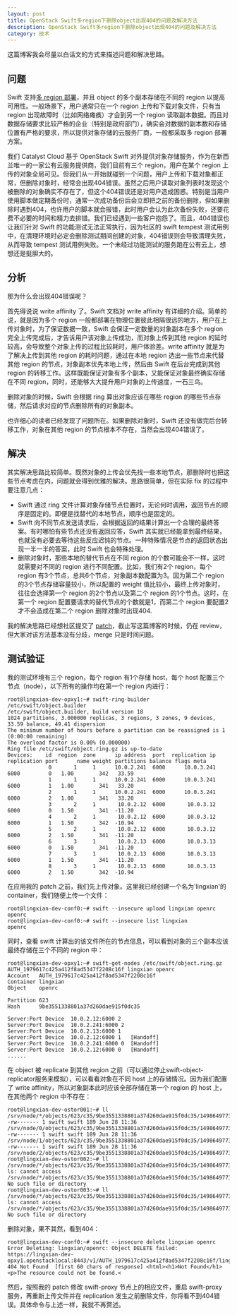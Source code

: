 ```yaml
---
layout: post
title: OpenStack Swift多region下删除object出现404的问题及解决方法
description: OpenStack Swift多region下删除object出现404的问题及解决方法
category: 技术
---
```


这篇博客我会尽量以白话文的方式来描述问题和解决思路。

## 问题

Swift 支持[多 region 部署](https://docs.openstack.org/developer/swift/overview_global_cluster.html)，并且 object 的多个副本存储在不同的 region 以提高可用性。一般场景下，用户通常只在一个 region 上传和下载对象文件，只有当 region 出现故障时（比如网络瘫痪）才会到另一个 region 读取副本数据。而且对数据存储要求比较严格的企业（特别是政府部门），确实会对数据的副本数和存储位置有严格的要求，所以提供对象存储的云服务厂商，一般都采取多 region 部署方案。

我们 Catalyst Cloud 基于 OpenStack Swift 对外提供对象存储服务，作为在新西兰唯一的一家公有云服务提供商，我们目前有三个 region，用户在某个 region 上传的对象全局可见。但我们从一开始就碰到一个问题，用户上传和下载对象都正常，但删除对象时，经常会出现404错误。虽然之后用户读取对象列表时发现这个被删除的对象确实不存在了，但这个404错误还是对用户造成困惑。特别是当用户使用脚本做定期备份时，通常一次成功备份后会立即把之前的备份删除，但如果删除时遇到404，也许用户的脚本就会报错，此时用户会认为此次备份失败，还要花费不必要的时间和精力去排错。我们已经遇到一些客户抱怨了。而且，404错误也让我们针对 Swift 的功能测试无法正常执行，因为社区的 swift tempest 测试用例中，在清理环境时必定会删除测试期间创建的对象，404错误则会导致清理失败，从而导致 tempest 测试用例失败。一个未经过功能测试的服务跑在公有云上，想想还是挺胆大的。

## 分析

那为什么会出现404错误呢？

首先得说说 write affinity 了。Swift 文档对 write affinity 有详细的介绍。简单的说，就是因为多个 region 一般都部署在物理位置彼此相隔很远的地方，用户在上传对象时，为了保证数据一致，Swift 会保证一定数量的对象副本在多个 region 完全上传完成后，才告诉用户该对象上传成功，而对象上传到其他 region 的延时较高，会导致整个对象上传的过程比较耗时，用户体验差。write affinity 就是为了解决上传到其他 region 的耗时问题，通过在本地 region 选出一些节点来代替其他 region 的节点，对象副本优先本地上传，然后由 Swift 在后台完成到其他 region 的转移工作。这样既能保证对象有多个副本，又能保证对象最终确实存储在不同 region，同时，还能够大大提升用户对象的上传速度，一石三鸟。

删除对象的时候，Swift 会根据 ring 算出对象应该在哪些 region 的哪些节点存储，然后请求对应的节点删除所有的对象副本。

也许细心的读者已经发现了问题所在。如果删除对象时，Swift 还没有做完后台转移工作，对象在其他 region 的节点根本不存在，当然会出现404错误了。

## 解决

其实解决思路比较简单。既然对象的上传会优先找一些本地节点，那删除时也把这些节点考虑在内，问题就会得到优雅的解决。思路很简单，但在实际 fix 的过程中要注意几点：

- Swift 通过 ring 文件计算对象存储节点位置时，无论何时调用，返回节点的顺序是固定的。即便是找替代的本地节点，顺序也是固定的。
- Swift 向不同节点发送请求后，会根据返回的结果计算出一个合理的最终答案。有时哪怕有些节点还没有返回应答，Swift 其实就已经能拿到最终结果，也就没有必要去等待这些反应迟钝的节点。一种特殊情况是节点的返回状态出现一半一半的答案，此时 Swift 也会特殊处理。
- 删除对象时，那些本地的替代节点在不同 region 的个数可能会不一样，这时就需要对不同的 region 进行不同配置。比如，我们有2个 region，每个 region 有3个节点，总共6个节点，对象副本数配置为3。因为第二个 region 的3个节点存储容量较小，所以配置的 weight 值比较小，最终上传对象时，往往会选择第一个 region 的2个节点以及第二个 region 的1个节点。这时，在第一个 region 配置要请求的替代节点的个数就是1，而第二个 region 要配置2才不会造成在第二个 region 删除对象时出现404.

我的解决思路已经想社区提交了 [patch](https://review.openstack.org/#/c/470158/)，截止写这篇博客的时候，仍在 review，但大家对该方法基本没有分歧，merge 只是时间问题。

## 测试验证

我的测试环境有三个 region，每个 region 有1个存储 host，每个 host 配置三个节点（node），以下所有的操作均在第一个 region 内进行：
```
root@lingxian-dev-opxy1:~# swift-ring-builder /etc/swift/object.builder
/etc/swift/object.builder, build version 18
1024 partitions, 3.000000 replicas, 3 regions, 3 zones, 9 devices, 33.59 balance, 49.41 dispersion
The minimum number of hours before a partition can be reassigned is 1 (0:00:00 remaining)
The overload factor is 0.00% (0.000000)
Ring file /etc/swift/object.ring.gz is up-to-date
Devices:    id  region  zone      ip address  port  replication ip  replication port      name weight partitions balance flags meta
             0       1     1      10.0.2.241  6000      10.0.3.241              6000         0   1.00        342   33.59
             1       1     1      10.0.2.241  6000      10.0.3.241              6000         1   1.00        341   33.20
             2       1     1      10.0.2.241  6000      10.0.3.241              6000         2   1.00        341   33.20
             3       2     1       10.0.2.12  6000       10.0.3.12              6000         0   1.50        341  -11.20
             4       2     1       10.0.2.12  6000       10.0.3.12              6000         1   1.50        342  -10.94
             5       2     1       10.0.2.12  6000       10.0.3.12              6000         2   1.50        341  -11.20
             6       3     1       10.0.2.13  6000       10.0.3.13              6000         0   1.50        341  -11.20
             7       3     1       10.0.2.13  6000       10.0.3.13              6000         1   1.50        341  -11.20
             8       3     1       10.0.2.13  6000       10.0.3.13              6000         2   1.50        342  -10.94
```

在应用我的 patch 之前，我们先上传对象。这里我已经创建一个名为'lingxian'的 container，我们随便上传一个文件：
```
root@lingxian-dev-conf0:~# swift --insecure upload lingxian openrc
openrc
root@lingxian-dev-conf0:~# swift --insecure list lingxian
openrc
```

同时，查看 swift 计算出的该文件所在的节点信息，可以看到对象的三个副本应该最终存储在三个不同的 region 中：
```
root@lingxian-dev-opxy1:~# swift-get-nodes /etc/swift/object.ring.gz AUTH_1979617c425a412f8ad5347f2208c16f lingxian openrc
Account   AUTH_1979617c425a412f8ad5347f2208c16f
Container lingxian
Object    openrc

Partition 623
Hash      9be3551338801a37d260dae915f0dc35

Server:Port Device  10.0.2.12:6000 2
Server:Port Device  10.0.2.241:6000 2
Server:Port Device  10.0.2.13:6000 1
Server:Port Device  10.0.2.12:6000 1   [Handoff]
Server:Port Device  10.0.2.241:6000 0  [Handoff]
Server:Port Device  10.0.2.12:6000 0   [Handoff]
......
```

在 object 被 replicate 到其他 region 之前（可以通过停止swift-object-replicator服务来模拟），可以看看对象在不同 host 上的存储情况。因为我们配置了 write affinity，所以对象副本此时应该全部存储在第一个 region 的 host 上，在其他两个 region 中不存在：
```
root@lingxian-dev-ostor001:~# ll /srv/node/*/objects/623/c35/9be3551338801a37d260dae915f0dc35/1498649773.38690.data
-rw------- 1 swift swift 189 Jun 28 11:36 /srv/node/0/objects/623/c35/9be3551338801a37d260dae915f0dc35/1498649773.38690.data
-rw------- 1 swift swift 189 Jun 28 11:36 /srv/node/1/objects/623/c35/9be3551338801a37d260dae915f0dc35/1498649773.38690.data
-rw------- 1 swift swift 189 Jun 28 11:36 /srv/node/2/objects/623/c35/9be3551338801a37d260dae915f0dc35/1498649773.38690.data
root@lingxian-dev-ostor002:~# ll /srv/node/*/objects/623/c35/9be3551338801a37d260dae915f0dc35/1498649773.38690.data
ls: cannot access /srv/node/*/objects/623/c35/9be3551338801a37d260dae915f0dc35/1498649773.38690.data: No such file or directory
root@lingxian-dev-ostor003:~# ll /srv/node/*/objects/623/c35/9be3551338801a37d260dae915f0dc35/1498649773.38690.data
ls: cannot access /srv/node/*/objects/623/c35/9be3551338801a37d260dae915f0dc35/1498649773.38690.data: No such file or directory
```

删除对象，果不其然，看到404：
```
root@lingxian-dev-conf0:~# swift --insecure delete lingxian openrc
Error Deleting: lingxian/openrc: Object DELETE failed: https://lingxian-dev-opxy1.openstacklocal:8443/v1/AUTH_1979617c425a412f8ad5347f2208c16f/lingxian/openrc 404 Not Found  [first 60 chars of response] <html><h1>Not Found</h1><p>The resource could not be found.<
```

然后，按照我的 patch 修改 swift-proxy 节点上的相应文件，重启 swift-proxy 服务，再重新上传文件并在 replication 发生之前删除文件，你将看不到404错误。具体命令与上述一样，我就不再赘述。